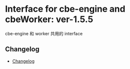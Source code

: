 # Interface for cbe-engine and cbeWorker: ver-1.5.5

cbe-engine 和 worker 共用的 interface

## Changelog

- [Changelog](CHANGELOG.md)
